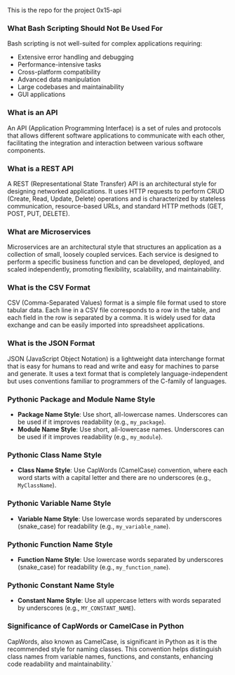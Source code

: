 This is the repo for the project 0x15-api

### What Bash Scripting Should Not Be Used For

Bash scripting is not well-suited for complex applications requiring:
- Extensive error handling and debugging
- Performance-intensive tasks
- Cross-platform compatibility
- Advanced data manipulation
- Large codebases and maintainability
- GUI applications

### What is an API

An API (Application Programming Interface) is a set of rules and protocols that allows different software applications to communicate with each other, facilitating the integration and interaction between various software components.

### What is a REST API

A REST (Representational State Transfer) API is an architectural style for designing networked applications. It uses HTTP requests to perform CRUD (Create, Read, Update, Delete) operations and is characterized by stateless communication, resource-based URLs, and standard HTTP methods (GET, POST, PUT, DELETE).

### What are Microservices

Microservices are an architectural style that structures an application as a collection of small, loosely coupled services. Each service is designed to perform a specific business function and can be developed, deployed, and scaled independently, promoting flexibility, scalability, and maintainability.

### What is the CSV Format

CSV (Comma-Separated Values) format is a simple file format used to store tabular data. Each line in a CSV file corresponds to a row in the table, and each field in the row is separated by a comma. It is widely used for data exchange and can be easily imported into spreadsheet applications.

### What is the JSON Format

JSON (JavaScript Object Notation) is a lightweight data interchange format that is easy for humans to read and write and easy for machines to parse and generate. It uses a text format that is completely language-independent but uses conventions familiar to programmers of the C-family of languages.

### Pythonic Package and Module Name Style

- **Package Name Style**: Use short, all-lowercase names. Underscores can be used if it improves readability (e.g., `my_package`).
- **Module Name Style**: Use short, all-lowercase names. Underscores can be used if it improves readability (e.g., `my_module`).

### Pythonic Class Name Style

- **Class Name Style**: Use CapWords (CamelCase) convention, where each word starts with a capital letter and there are no underscores (e.g., `MyClassName`).

### Pythonic Variable Name Style

- **Variable Name Style**: Use lowercase words separated by underscores (snake_case) for readability (e.g., `my_variable_name`).

### Pythonic Function Name Style

- **Function Name Style**: Use lowercase words separated by underscores (snake_case) for readability (e.g., `my_function_name`).

### Pythonic Constant Name Style

- **Constant Name Style**: Use all uppercase letters with words separated by underscores (e.g., `MY_CONSTANT_NAME`).

### Significance of CapWords or CamelCase in Python

CapWords, also known as CamelCase, is significant in Python as it is the recommended style for naming classes. This convention helps distinguish class names from variable names, functions, and constants, enhancing code readability and maintainability.`
